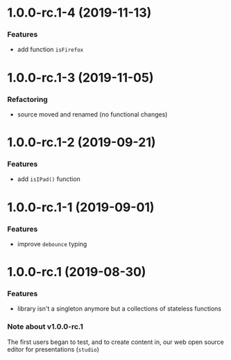 <a name="1.0.0-rc.1-4"></a>
# 1.0.0-rc.1-4 (2019-11-13)

### Features

* add function `isFirefox`

<a name="1.0.0-rc.1-3"></a>
# 1.0.0-rc.1-3 (2019-11-05)

### Refactoring

* source moved and renamed (no functional changes)

<a name="1.0.0-rc.1-2"></a>
# 1.0.0-rc.1-2 (2019-09-21)

### Features

* add `isIPad()` function

<a name="1.0.0-rc.1-1"></a>
# 1.0.0-rc.1-1 (2019-09-01)

### Features

* improve `debounce` typing

<a name="1.0.0-rc.1"></a>
# 1.0.0-rc.1 (2019-08-30)

### Features

* library isn't a singleton anymore but a collections of stateless functions

### Note about v1.0.0-rc.1

The first users began to test, and to create content in, our web open source editor for presentations (`studio`)

